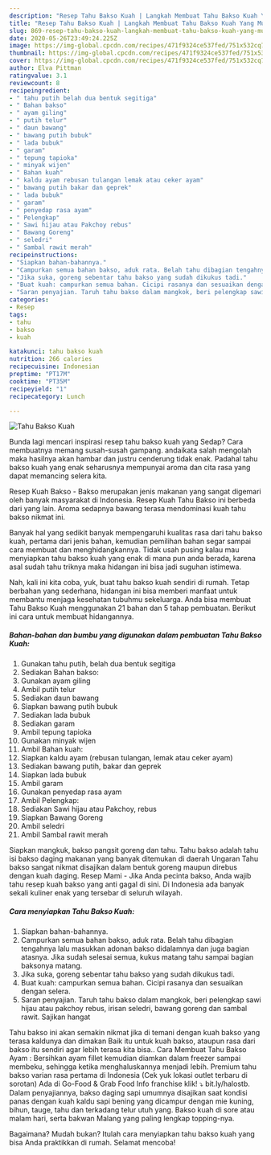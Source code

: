 ```yaml
---
description: "Resep Tahu Bakso Kuah | Langkah Membuat Tahu Bakso Kuah Yang Mudah Dan Praktis"
title: "Resep Tahu Bakso Kuah | Langkah Membuat Tahu Bakso Kuah Yang Mudah Dan Praktis"
slug: 869-resep-tahu-bakso-kuah-langkah-membuat-tahu-bakso-kuah-yang-mudah-dan-praktis
date: 2020-05-26T23:49:24.225Z
image: https://img-global.cpcdn.com/recipes/471f9324ce537fed/751x532cq70/tahu-bakso-kuah-foto-resep-utama.jpg
thumbnail: https://img-global.cpcdn.com/recipes/471f9324ce537fed/751x532cq70/tahu-bakso-kuah-foto-resep-utama.jpg
cover: https://img-global.cpcdn.com/recipes/471f9324ce537fed/751x532cq70/tahu-bakso-kuah-foto-resep-utama.jpg
author: Elva Pittman
ratingvalue: 3.1
reviewcount: 8
recipeingredient:
- " tahu putih belah dua bentuk segitiga"
- " Bahan bakso"
- " ayam giling"
- " putih telur"
- " daun bawang"
- " bawang putih bubuk"
- " lada bubuk"
- " garam"
- " tepung tapioka"
- " minyak wijen"
- " Bahan kuah"
- " kaldu ayam rebusan tulangan lemak atau ceker ayam"
- " bawang putih bakar dan geprek"
- " lada bubuk"
- " garam"
- " penyedap rasa ayam"
- " Pelengkap"
- " Sawi hijau atau Pakchoy rebus"
- " Bawang Goreng"
- " seledri"
- " Sambal rawit merah"
recipeinstructions:
- "Siapkan bahan-bahannya."
- "Campurkan semua bahan bakso, aduk rata. Belah tahu dibagian tengahnya lalu masukkan adonan bakso didalamnya dan juga bagian atasnya. Jika sudah selesai semua, kukus matang tahu sampai bagian baksonya matang."
- "Jika suka, goreng sebentar tahu bakso yang sudah dikukus tadi."
- "Buat kuah: campurkan semua bahan. Cicipi rasanya dan sesuaikan dengan selera."
- "Saran penyajian. Taruh tahu bakso dalam mangkok, beri pelengkap sawi hijau atau pakchoy rebus, irisan seledri, bawang goreng dan sambal rawit. Sajikan hangat"
categories:
- Resep
tags:
- tahu
- bakso
- kuah

katakunci: tahu bakso kuah 
nutrition: 266 calories
recipecuisine: Indonesian
preptime: "PT17M"
cooktime: "PT35M"
recipeyield: "1"
recipecategory: Lunch

---
```



![Tahu Bakso Kuah](https://img-global.cpcdn.com/recipes/471f9324ce537fed/751x532cq70/tahu-bakso-kuah-foto-resep-utama.jpg)

Bunda lagi mencari inspirasi resep tahu bakso kuah yang Sedap? Cara membuatnya memang susah-susah gampang. andaikata salah mengolah maka hasilnya akan hambar dan justru cenderung tidak enak. Padahal tahu bakso kuah yang enak seharusnya mempunyai aroma dan cita rasa yang dapat memancing selera kita.

Resep Kuah Bakso - Bakso merupakan jenis makanan yang sangat digemari oleh banyak masyarakat di Indonesia. Resep Kuah Tahu Bakso ini berbeda dari yang lain. Aroma sedapnya bawang terasa mendominasi kuah tahu bakso nikmat ini.

Banyak hal yang sedikit banyak mempengaruhi kualitas rasa dari tahu bakso kuah, pertama dari jenis bahan, kemudian pemilihan bahan segar sampai cara membuat dan menghidangkannya. Tidak usah pusing kalau mau menyiapkan tahu bakso kuah yang enak di mana pun anda berada, karena asal sudah tahu triknya maka hidangan ini bisa jadi suguhan istimewa.


Nah, kali ini kita coba, yuk, buat tahu bakso kuah sendiri di rumah. Tetap berbahan yang sederhana, hidangan ini bisa memberi manfaat untuk membantu menjaga kesehatan tubuhmu sekeluarga. Anda bisa membuat Tahu Bakso Kuah menggunakan 21 bahan dan 5 tahap pembuatan. Berikut ini cara untuk membuat hidangannya.

<!--inarticleads1-->

##### Bahan-bahan dan bumbu yang digunakan dalam pembuatan Tahu Bakso Kuah:

1. Gunakan  tahu putih, belah dua bentuk segitiga
1. Sediakan  Bahan bakso:
1. Gunakan  ayam giling
1. Ambil  putih telur
1. Sediakan  daun bawang
1. Siapkan  bawang putih bubuk
1. Sediakan  lada bubuk
1. Sediakan  garam
1. Ambil  tepung tapioka
1. Gunakan  minyak wijen
1. Ambil  Bahan kuah:
1. Siapkan  kaldu ayam (rebusan tulangan, lemak atau ceker ayam)
1. Sediakan  bawang putih, bakar dan geprek
1. Siapkan  lada bubuk
1. Ambil  garam
1. Gunakan  penyedap rasa ayam
1. Ambil  Pelengkap:
1. Sediakan  Sawi hijau atau Pakchoy, rebus
1. Siapkan  Bawang Goreng
1. Ambil  seledri
1. Ambil  Sambal rawit merah


Siapkan mangkuk, bakso pangsit goreng dan tahu. Tahu bakso adalah tahu isi bakso daging makanan yang banyak ditemukan di daerah Ungaran Tahu bakso sangat nikmat disajikan dalam bentuk goreng maupun direbus dengan kuah daging. Resep Mami - Jika Anda pecinta bakso, Anda wajib tahu resep kuah bakso yang anti gagal di sini. Di Indonesia ada banyak sekali kuliner enak yang tersebar di seluruh wilayah. 

<!--inarticleads2-->

##### Cara menyiapkan Tahu Bakso Kuah:

1. Siapkan bahan-bahannya.
1. Campurkan semua bahan bakso, aduk rata. Belah tahu dibagian tengahnya lalu masukkan adonan bakso didalamnya dan juga bagian atasnya. Jika sudah selesai semua, kukus matang tahu sampai bagian baksonya matang.
1. Jika suka, goreng sebentar tahu bakso yang sudah dikukus tadi.
1. Buat kuah: campurkan semua bahan. Cicipi rasanya dan sesuaikan dengan selera.
1. Saran penyajian. Taruh tahu bakso dalam mangkok, beri pelengkap sawi hijau atau pakchoy rebus, irisan seledri, bawang goreng dan sambal rawit. Sajikan hangat


Tahu bakso ini akan semakin nikmat jika di temani dengan kuah bakso yang terasa kaldunya dan dimakan Baik itu untuk kuah bakso, ataupun rasa dari bakso itu sendiri agar lebih terasa kita bisa.. Cara Membuat Tahu Bakso Ayam : Bersihkan ayam fillet kemudian diamkan dalam freezer sampai membeku, sehingga ketika menghaluskannya menjadi lebih. Premium tahu bakso varian rasa pertama di Indonesia (Cek yuk lokasi outlet terbaru di sorotan) Ada di Go-Food &amp; Grab Food Info franchise klik! ⤵️ bit.ly/halostb. Dalam penyajiannya, bakso daging sapi umumnya disajikan saat kondisi panas dengan kuah kaldu sapi bening yang dicampur dengan mie kuning, bihun, tauge, tahu dan terkadang telur utuh yang. Bakso kuah di sore atau malam hari, serta bakwan Malang yang paling lengkap topping-nya. 

Bagaimana? Mudah bukan? Itulah cara menyiapkan tahu bakso kuah yang bisa Anda praktikkan di rumah. Selamat mencoba!
